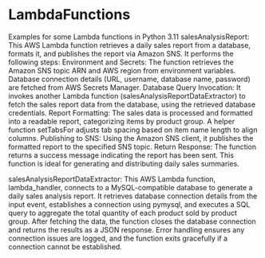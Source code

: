 # LambdaFunctions
Examples for some Lambda functions in Python 3.11
salesAnalysisReport:
This AWS Lambda function retrieves a daily sales report from a database, formats it, and publishes the report via Amazon SNS. It performs the following steps:
Environment and Secrets: The function retrieves the Amazon SNS topic ARN and AWS region from environment variables. Database connection details (URL, username, database name, password) are fetched from AWS Secrets Manager.
Database Query Invocation: It invokes another Lambda function (salesAnalysisReportDataExtractor) to fetch the sales report data from the database, using the retrieved database credentials.
Report Formatting: The sales data is processed and formatted into a readable report, categorizing items by product group. A helper function setTabsFor adjusts tab spacing based on item name length to align columns.
Publishing to SNS: Using the Amazon SNS client, it publishes the formatted report to the specified SNS topic.
Return Response: The function returns a success message indicating the report has been sent.
This function is ideal for generating and distributing daily sales summaries.



salesAnalysisReportDataExtractor:
This AWS Lambda function, lambda_handler, connects to a MySQL-compatible database to generate a daily sales analysis report. It retrieves database connection details from the input event, establishes a connection using pymysql, and executes a SQL query to aggregate the total quantity of each product sold by product group. After fetching the data, the function closes the database connection and returns the results as a JSON response. Error handling ensures any connection issues are logged, and the function exits gracefully if a connection cannot be established.
